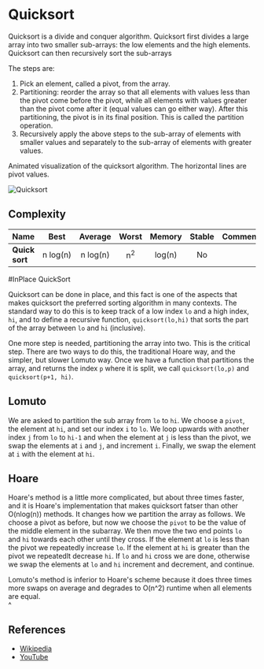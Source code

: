 # Quicksort

Quicksort is a divide and conquer algorithm.
Quicksort first divides a large array into two smaller 
sub-arrays: the low elements and the high elements.
Quicksort can then recursively sort the sub-arrays

The steps are:

1. Pick an element, called a pivot, from the array.
2. Partitioning: reorder the array so that all elements with 
values less than the pivot come before the pivot, while all 
elements with values greater than the pivot come after it 
(equal values can go either way). After this partitioning, 
the pivot is in its final position. This is called the 
partition operation.
3. Recursively apply the above steps to the sub-array of 
elements with smaller values and separately to the 
sub-array of elements with greater values.

Animated visualization of the quicksort algorithm.
The horizontal lines are pivot values.

![Quicksort](https://upload.wikimedia.org/wikipedia/commons/6/6a/Sorting_quicksort_anim.gif)

## Complexity

| Name                  | Best            | Average             | Worst               | Memory    | Stable    | Comments  |
| --------------------- | :-------------: | :-----------------: | :-----------------: | :-------: | :-------: | :-------- |
| **Quick sort**        | n&nbsp;log(n)   | n&nbsp;log(n)       | n<sup>2</sup>       | log(n)    | No        |           |


#InPlace QuickSort

Quicksort can be done in place, and this fact is one of the aspects that makes quicksort the preferred sorting algorithm in many contexts.  The standard way to do this is to keep track of a low index `lo` and a high index, `hi`, and to define a recursive function, `quicksort(lo,hi)` that sorts the part of the array between `lo` and `hi` (inclusive).    

One more step is needed, partitioning the array into two.  This is the critical step.  There are two ways to do this, the traditional Hoare way, and the simpler, but slower Lomuto way.  Once we have a function that partitions the array, and returns the index `p` where it is split, we  call `quicksort(lo,p)` and `quicksort(p+1, hi)`.

## Lomuto 

We are asked to partition the sub array from `lo` to `hi`.  We choose a `pivot`, the element at `hi`, and set our index `i` to `lo`.  We loop upwards with another index `j` from `lo` to `hi-1` and when  the element at `j` is less than the pivot, we swap the elements at `i` and `j`, and increment `i`.  Finally, we swap the element at `i` with the element at `hi`.  

## Hoare

Hoare's method is a little more complicated, but about three times faster, and it is Hoare's implementation that makes quicksort fatser than other O(nlog(n)) methods.   It changes how we partition the array as follows.  We choose a pivot as before, but now we choose the `pivot` to be the value of the middle element in the subarray.  We then move the two end points `lo` and `hi` towards each other until they cross.  If the element at `lo` is less than the pivot we repeatedly increase `lo`.   If the element at `hi` is greater than the pivot we repeatedlt decrease `hi`.   If `lo` and `hi` cross we are done, otherwise we swap the elements at `lo` and `hi` increment and decrement, and continue. 

Lomuto's method is inferior to Hoare's scheme because it does three times more swaps on average and degrades to O(n^2) runtime when all elements are equal.  
^
## References

- [Wikipedia](https://en.wikipedia.org/wiki/Quicksort)
- [YouTube](https://www.youtube.com/watch?v=SLauY6PpjW4&index=28&list=PLLXdhg_r2hKA7DPDsunoDZ-Z769jWn4R8)
